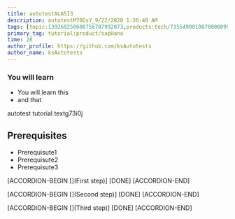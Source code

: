 ```yaml
---
title: autotestALA5I3
description: autotestM70GsY_9/22/2020 1:30:40 AM
tags: [topic:139269250608756787992873,products:tech/73554900100700000996,tutorial:experience/advanced]
primary_tag: tutorial:product/sapHana
time: 28
author_profile: https://github.com/ksAutotests
author_name: ksAutotests
---
```

### You will learn
- You will learn this
- and that

autotest tutorial textg73i0j

## Prerequisites
- Prerequisute1
- Prerequisute2
- Prerequisute3

[ACCORDION-BEGIN [](First step)]
[DONE]
[ACCORDION-END]

[ACCORDION-BEGIN [](Second step)]
[DONE]
[ACCORDION-END]

[ACCORDION-BEGIN [](Third step)]
[DONE]
[ACCORDION-END]

